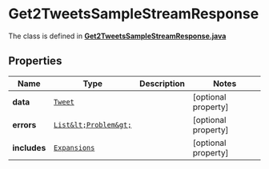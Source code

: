 

# Get2TweetsSampleStreamResponse

The class is defined in **[Get2TweetsSampleStreamResponse.java](../../src/main/java/example/micronaut/model/Get2TweetsSampleStreamResponse.java)**

## Properties

Name | Type | Description | Notes
------------ | ------------- | ------------- | -------------
**data** | [`Tweet`](Tweet.md) |  |  [optional property]
**errors** | [`List&lt;Problem&gt;`](Problem.md) |  |  [optional property]
**includes** | [`Expansions`](Expansions.md) |  |  [optional property]





